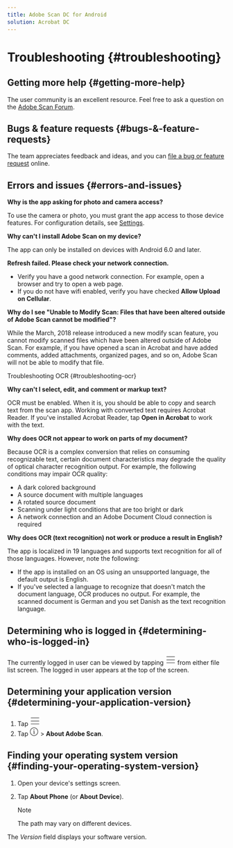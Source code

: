 ```yaml
---
title: Adobe Scan DC for Android
solution: Acrobat DC
---
```


# Troubleshooting {#troubleshooting}

## Getting more help {#getting-more-help}

The user community is an excellent resource. Feel free to ask a question on the [Adobe Scan Forum](https://forums.adobe.com/community/document-cloud/scanandroid). 

## Bugs & feature requests {#bugs-&-feature-requests}

The team appreciates feedback and ideas, and you can [file a bug or feature request](https://www.adobe.com/go/scaniosfeedback) online.

## Errors and issues {#errors-and-issues}

**Why is the app asking for photo and camera access?**

To use the camera or photo, you must grant the app access to those device features. For configuration details, see [Settings](settings.md).

**Why can't I install Adobe Scan on my device?**

The app can only be installed on devices with Android 6.0 and later.

**Refresh failed. Please check your network connection.**

* Verify you have a good network connection. For example, open a browser and try to open a web page. 
* If you do not have wifi enabled, verify you have checked **Allow Upload on Cellular**.

**Why do I see "Unable to Modify Scan: Files that have been altered outside of Adobe Scan cannot be modified"?**

While the March, 2018 release introduced a new modify scan feature, you cannot modify scanned files which have been altered outside of Adobe Scan. For example, if you have opened a scan in Acrobat and have added comments, added attachments, organized pages, and so on, Adobe Scan will not be able to modify that file.

Troubleshooting OCR {#troubleshooting-ocr}

**Why can't I select, edit, and comment or markup text?**

OCR must be enabled. When it is, you should be able to copy and search text from the scan app. Working with converted text requires Acrobat Reader. If you've installed Acrobat Reader, tap **Open in Acrobat** to work with the text.

**Why does OCR not appear to work on parts of my document?**

Because OCR is a complex conversion that relies on consuming recognizable text, certain document characteristics may degrade the quality of optical character recognition output. For example, the following conditions may impair OCR quality: 

* A dark colored background
* A source document with multiple languages
* A rotated source document
* Scanning under light conditions that are too bright or dark
* A network connection and an Adobe Document Cloud connection is required

**Why does OCR (text recognition) not work or produce a result in English?**

The app is localized in 19 languages and supports text recognition for all of those languages. However, note the following:  

* If the app is installed on an OS using an unsupported language, the default output is English. 
* If you've selected a language to recognize that doesn't match the document language, OCR produces no output. For example, the scanned document is German and you set Danish as the text recognition language. 

## Determining who is logged in {#determining-who-is-logged-in}

The currently logged in user can be viewed by tapping ![image](./images/hamburgericon.png) from either file list screen. The logged in user appears at the top of the screen.

## Determining your application version {#determining-your-application-version}

1. Tap ![image](./images/hamburgericon.png)
1. Tap ![image](./images/infoicon.png) > **About Adobe Scan**. 

## Finding your operating system version {#finding-your-operating-system-version}

1. Open your device's settings screen. 
1. Tap **About Phone** (or **About Device**). 

   >[!NOTE]
   >
   > The path may vary on different devices.

The *Version* field displays your software version.
